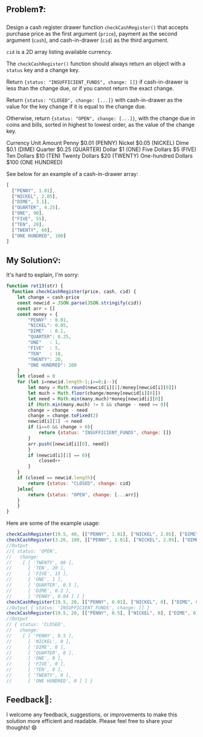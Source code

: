 ## Problem❓:

Design a cash register drawer function `checkCashRegister()` that accepts purchase price as the first argument (`price`), payment as the second argument (`cash`), and cash-in-drawer (`cid`) as the third argument.

`cid` is a 2D array listing available currency.

The `checkCashRegister()` function should always return an object with a `status` key and a change key.

Return `{status: "INSUFFICIENT_FUNDS", change: []}` if cash-in-drawer is less than the change due, or if you cannot return the exact change.

Return `{status: "CLOSED", change: [...]}` with cash-in-drawer as the value for the key change if it is equal to the change due.

Otherwise, return `{status: "OPEN", change: [...]}`, with the change due in coins and bills, sorted in highest to lowest order, as the value of the change key.

Currency Unit	Amount
Penny	$0.01 (PENNY)
Nickel	$0.05 (NICKEL)
Dime	$0.1 (DIME)
Quarter	$0.25 (QUARTER)
Dollar	$1 (ONE)
Five Dollars	$5 (FIVE)
Ten Dollars	$10 (TEN)
Twenty Dollars	$20 (TWENTY)
One-hundred Dollars	$100 (ONE HUNDRED)

See below for an example of a cash-in-drawer array:

```javascript
[
  ["PENNY", 1.01],
  ["NICKEL", 2.05],
  ["DIME", 3.1],
  ["QUARTER", 4.25],
  ["ONE", 90],
  ["FIVE", 55],
  ["TEN", 20],
  ["TWENTY", 60],
  ["ONE HUNDRED", 100]
]
```


## My Solution💡:

It's hard to explain, I'm sorry:
```javascript
function rot13(str) {
  function checkCashRegister(price, cash, cid) {
    let change = cash-price
    const newcid = JSON.parse(JSON.stringify(cid))
    const arr = []
    const money = {
        "PENNY" : 0.01,
        "NICKEL": 0.05,
        "DIME"  : 0.1,
        "QUARTER": 0.25,
        "ONE"   : 1,
        "FIVE"  : 5,
        "TEN"   : 10,
        "TWENTY": 20,
        "ONE HUNDRED": 100
    }
    let closed = 0
    for (let i=newcid.length-1;i>=0;i--){
        let many = Math.round(newcid[i][1]/money[newcid[i][0]])
        let much = Math.floor(change/money[newcid[i][0]])
        let need = Math.min(many,much)*money[newcid[i][0]]
        if (Math.min(many,much) != 0 && change - need >= 0){
        change = change - need
        change = change.toFixed(2)
        newcid[i][1] -= need
        if (i==0 && change > 0){
            return {status: "INSUFFICIENT_FUNDS", change: []}
        }
        arr.push([newcid[i][0], need])
        }
        if (newcid[i][1] == 0){
            closed++
        }
    }
    if (closed == newcid.length){
        return {status: "CLOSED", change: cid}
    }else{
        return {status: "OPEN", change: [...arr]}
    }
    }
}
```

Here are some of the example usage:

```javascript
checkCashRegister(19.5, 40, [["PENNY", 1.01], ["NICKEL", 2.05], ["DIME", 3.1], ["QUARTER", 4.25], ["ONE", 90], ["FIVE", 55], ["TEN", 20], ["TWENTY", 60], ["ONE HUNDRED", 100]]);//Output { status: 'OPEN',change: [ [ 'TWENTY', 20 ], [ 'QUARTER', 0.5 ] ] }
checkCashRegister(3.26, 100, [["PENNY", 1.01], ["NICKEL", 2.05], ["DIME", 3.1], ["QUARTER", 4.25], ["ONE", 90], ["FIVE", 55], ["TEN", 20], ["TWENTY", 60], ["ONE HUNDRED", 100]]);
//Output 
//{ status: 'OPEN',
//   change: 
//    [ [ 'TWENTY', 60 ],
//      [ 'TEN', 20 ],
//      [ 'FIVE', 15 ],
//      [ 'ONE', 1 ],
//      [ 'QUARTER', 0.5 ],
//      [ 'DIME', 0.2 ],
//      [ 'PENNY', 0.04 ] ] }
checkCashRegister(19.5, 20, [["PENNY", 0.01], ["NICKEL", 0], ["DIME", 0], ["QUARTER", 0], ["ONE", 0], ["FIVE", 0], ["TEN", 0], ["TWENTY", 0], ["ONE HUNDRED", 0]])
//Output { status: 'INSUFFICIENT_FUNDS', change: [] }
checkCashRegister(19.5, 20, [["PENNY", 0.5], ["NICKEL", 0], ["DIME", 0], ["QUARTER", 0], ["ONE", 0], ["FIVE", 0], ["TEN", 0], ["TWENTY", 0], ["ONE HUNDRED", 0]])
//Output
// { status: 'CLOSED',
//   change: 
//    [ [ 'PENNY', 0.5 ],
//      [ 'NICKEL', 0 ],
//      [ 'DIME', 0 ],
//      [ 'QUARTER', 0 ],
//      [ 'ONE', 0 ],
//      [ 'FIVE', 0 ],
//      [ 'TEN', 0 ],
//      [ 'TWENTY', 0 ],
//      [ 'ONE HUNDRED', 0 ] ] }
```



## Feedback💬:

I welcome any feedback, suggestions, or improvements to make this solution more efficient and readable. Please feel free to share your thoughts! :smile: